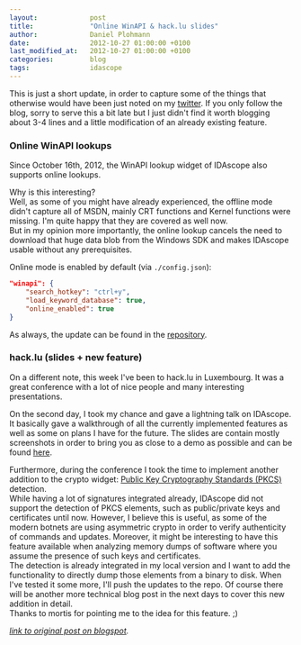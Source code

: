 ```yaml
---
layout:             post
title:              "Online WinAPI & hack.lu slides"
author:             Daniel Plohmann
date:               2012-10-27 01:00:00 +0100
last_modified_at:   2012-10-27 01:00:00 +0100
categories:         blog
tags:               idascope
---
```


This is just a short update, in order to capture some of the things that otherwise would have been just noted on my [twitter][twitter pnx]. 
If you only follow the blog, sorry to serve this a bit late but I just didn't find it worth blogging about 3-4 lines and a little modification of an already existing feature.  
  
### Online WinAPI lookups

Since October 16th, 2012, the WinAPI lookup widget of IDAscope also supports online lookups.  
  
Why is this interesting?  
Well, as some of you might have already experienced, the offline mode didn't capture all of MSDN, mainly CRT functions and Kernel functions were missing. 
I'm quite happy that they are covered as well now.  
But in my opinion more importantly, the online lookup cancels the need to download that huge data blob from the Windows SDK and makes IDAscope usable without any prerequisites.   
  
Online mode is enabled by default (via `./config.json`):  
```json
"winapi": {
    "search_hotkey": "ctrl+y",
    "load_keyword_database": true,
    "online_enabled": true
}
```
As always, the update can be found in the [repository][idascope repo].  

### hack.lu (slides + new feature)

On a different note, this week I've been to hack.lu in Luxembourg. 
It was a great conference with a lot of nice people and many interesting presentations.  
  
On the second day, I took my chance and gave a lightning talk on IDAscope. 
It basically gave a walkthrough of all the currently implemented features as well as some on plans I have for the future. 
The slides are contain mostly screenshots in order to bring you as close to a demo as possible and can be found [here](/assets/20121027/hacklu_idascope_plohmann.pdf).   
  
Furthermore, during the conference I took the time to implement another addition to the crypto widget: [Public Key Cryptography Standards (PKCS)][pkcs detection] detection.  
While having a lot of signatures integrated already, IDAscope did not support the detection of PKCS elements, such as public/private keys and certificates until now. 
However, I believe this is useful, as some of the modern botnets are using asymmetric crypto in order to verify authenticity of commands and updates. 
Moreover, it might be interesting to have this feature available when analyzing memory dumps of software where you assume the presence of such keys and certificates.  
The detection is already integrated in my local version and I want to add the functionality to directly dump those elements from a binary to disk. 
When I've tested it some more, I'll push the updates to the repo. Of course there will be another more technical blog post in the next days to cover this new addition in detail.  
Thanks to mortis for pointing me to the idea for this feature. ;)

*[link to original post on blogspot][blogspot post].*

[bitbucket zip]: https://bitbucket.org/daniel_plohmann/simplifire.idascope/downloads/IDAscope_v_1_0.zip
[twitter pnx]: https://twitter.com/push_pnx
[idascope repo]: http://idascope.pnx.tf/
[pkcs detection]: http://www.rsa.com/rsalabs/node.asp?id=2124
[blogspot post]: https://pnx-tf.blogspot.com/2012/10/online-winapi-hacklu-slides.html